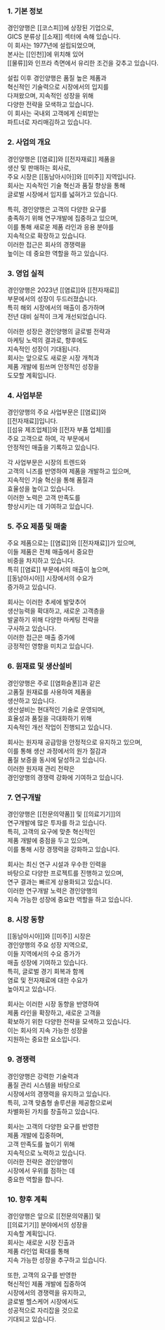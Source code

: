 ### 1. 기본 정보  
경인양행은 [[코스피]]에 상장된 기업으로,  
GICS 분류상 [[소재]] 섹터에 속해 있습니다.  
이 회사는 1977년에 설립되었으며,  
본사는 [[인천]]에 위치해 있어  
[[물류]]와 인프라 측면에서 유리한 조건을 갖추고 있습니다.  

설립 이후 경인양행은 품질 높은 제품과  
혁신적인 기술력으로 시장에서의 입지를  
다져왔으며, 지속적인 성장을 위해  
다양한 전략을 모색하고 있습니다.  
이 회사는 국내외 고객에게 신뢰받는  
파트너로 자리매김하고 있습니다.  

### 2. 사업의 개요  
경인양행은 [[염료]]와 [[전자재료]] 제품을  
생산 및 판매하는 회사로,  
주요 시장은 [[동남아시아]]와 [[미주]] 지역입니다.  
회사는 지속적인 기술 혁신과 품질 향상을 통해  
글로벌 시장에서 입지를 넓혀가고 있습니다.  

특히, 경인양행은 고객의 다양한 요구를  
충족하기 위해 연구개발에 집중하고 있으며,  
이를 통해 새로운 제품 라인과 응용 분야를  
지속적으로 확장하고 있습니다.  
이러한 접근은 회사의 경쟁력을  
높이는 데 중요한 역할을 하고 있습니다.  

### 3. 영업 실적  
경인양행은 2023년 [[염료]]와 [[전자재료]]  
부문에서의 성장이 두드러졌습니다.  
특히 해외 시장에서의 매출이 증가하며  
전년 대비 실적이 크게 개선되었습니다.  

이러한 성장은 경인양행의 글로벌 전략과  
마케팅 노력의 결과로, 향후에도  
지속적인 성장이 기대됩니다.  
회사는 앞으로도 새로운 시장 개척과  
제품 개발에 힘쓰며 안정적인 성장을  
도모할 계획입니다.  

### 4. 사업부문  
경인양행의 주요 사업부문은 [[염료]]와  
[[전자재료]]입니다.  
[[섬유 제조업체]]와 [[전자 부품 업체]]를  
주요 고객으로 하여, 각 부문에서  
안정적인 매출을 기록하고 있습니다.  

각 사업부문은 시장의 트렌드와  
고객의 니즈를 반영하여 제품을 개발하고 있으며,  
지속적인 기술 혁신을 통해 품질과  
효율성을 높이고 있습니다.  
이러한 노력은 고객 만족도를  
향상시키는 데 기여하고 있습니다.  

### 5. 주요 제품 및 매출  
주요 제품으로는 [[염료]]와 [[전자재료]]가 있으며,  
이들 제품은 전체 매출에서 중요한  
비중을 차지하고 있습니다.  
특히 [[염료]] 부문에서의 매출이 높으며,  
[[동남아시아]] 시장에서의 수요가  
증가하고 있습니다.  

회사는 이러한 추세에 발맞추어  
생산능력을 확대하고, 새로운 고객층을  
발굴하기 위해 다양한 마케팅 전략을  
구사하고 있습니다.  
이러한 접근은 매출 증가에  
긍정적인 영향을 미치고 있습니다.  

### 6. 원재료 및 생산설비  
경인양행은 주로 [[염화슬폰]]과 같은  
고품질 원재료를 사용하여 제품을  
생산하고 있습니다.  
생산설비는 현대적인 기술로 운영되며,  
효율성과 품질을 극대화하기 위해  
지속적인 개선 작업이 진행되고 있습니다.  

회사는 원자재 공급망을 안정적으로 유지하고 있으며,  
이를 통해 생산 과정에서의 원가 절감과  
품질 보증을 동시에 달성하고 있습니다.  
이러한 원자재 관리 전략은  
경인양행의 경쟁력 강화에 기여하고 있습니다.  

### 7. 연구개발  
경인양행은 [[전문의약품]] 및 [[의료기기]]의  
연구개발에 많은 투자를 하고 있습니다.  
특히, 고객의 요구에 맞춘 혁신적인  
제품 개발에 중점을 두고 있으며,  
이를 통해 시장 경쟁력을 강화하고 있습니다.  

회사는 최신 연구 시설과 우수한 인력을  
바탕으로 다양한 프로젝트를 진행하고 있으며,  
연구 결과는 빠르게 상용화되고 있습니다.  
이러한 연구개발 노력은 경인양행의  
지속 가능한 성장에 중요한 역할을 하고 있습니다.  

### 8. 시장 동향  
[[동남아시아]]와 [[미주]] 시장은  
경인양행의 주요 성장 지역으로,  
이들 지역에서의 수요 증가가  
매출 성장에 기여하고 있습니다.  
특히, 글로벌 경기 회복과 함께  
염료 및 전자재료에 대한 수요가  
높아지고 있습니다.  

회사는 이러한 시장 동향을 반영하여  
제품 라인을 확장하고, 새로운 고객을  
확보하기 위한 다양한 전략을 모색하고 있습니다.  
이는 회사의 지속 가능한 성장을  
지원하는 중요한 요소입니다.  

### 9. 경쟁력  
경인양행은 강력한 기술력과  
품질 관리 시스템을 바탕으로  
시장에서의 경쟁력을 유지하고 있습니다.  
특히, 고객 맞춤형 솔루션을 제공함으로써  
차별화된 가치를 창출하고 있습니다.  

회사는 고객의 다양한 요구를 반영한  
제품 개발에 집중하며,  
고객 만족도를 높이기 위해  
지속적으로 노력하고 있습니다.  
이러한 전략은 경인양행이  
시장에서 우위를 점하는 데  
중요한 역할을 합니다.  

### 10. 향후 계획  
경인양행은 앞으로 [[전문의약품]] 및  
[[의료기기]] 분야에서의 성장을  
지속할 계획입니다.  
회사는 새로운 시장 진출과  
제품 라인업 확대를 통해  
지속 가능한 성장을 추구하고 있습니다.  

또한, 고객의 요구를 반영한  
혁신적인 제품 개발에 집중하여  
시장에서의 경쟁력을 유지하고,  
글로벌 헬스케어 시장에서도  
성공적으로 자리잡을 것으로  
기대되고 있습니다.
